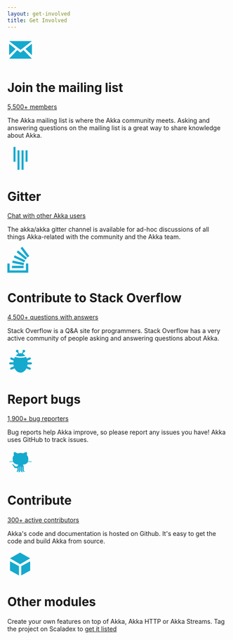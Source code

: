 ```yaml
---
layout: get-involved
title: Get Involved
---
```


<div class="communityContent">
	<div class="box">
		<?xml version="1.0" encoding="UTF-8"?>
		<svg width="60px" height="60px" viewBox="0 0 30 30" version="1.1" xmlns="http://www.w3.org/2000/svg" xmlns:xlink="http://www.w3.org/1999/xlink">
		    <!-- Generator: Sketch 42 (36781) - http://www.bohemiancoding.com/sketch -->
		    <title>Mail</title>
		    <desc></desc>
		    <defs></defs>
		    <g id="Page-1" stroke="none" stroke-width="1" fill="none" fill-rule="evenodd">
		        <g id="Mail" fill="#15A9CE">
		            <path d="M2.0936886,5 L28,5 L15.0500808,14.9993259 L2.0936886,5 Z M2.0468443,25 L11.2589163,15.2723407 L15,18.0944261 L18.3922421,15.2723407 L27.9531557,25 L2.0468443,25 Z M2,8.00020223 L9.37046009,13.9849505 L2,21.0123134 L2,8.00020223 Z M27.9676477,8.00020223 L27.9676477,21.0123134 L20.5971876,13.9849505 L27.9676477,8.00020223 Z"></path>
		        </g>
		    </g>
		</svg>
		<h1>Join the mailing list</h1>
		<a href="https://groups.google.com/forum/#!forum/akka-user">5,500+ members</a>
		<p>The Akka mailing list is where the Akka community meets. Asking and answering questions on the mailing list is a great way to share knowledge about Akka.</p>
	</div>
    <div class="box">
        <?xml version="1.0" encoding="UTF-8"?>
        <svg width="60px" height="60px" viewBox="0 0 30 30" version="1.1" xmlns="http://www.w3.org/2000/svg" xmlns:xlink="http://www.w3.org/1999/xlink">
            <!-- Generator: Sketch 42 (36781) - http://www.bohemiancoding.com/sketch -->
            <title>Gitter</title>
            <desc></desc>
            <defs></defs>
            <g id="Page-1" stroke="none" stroke-width="1" fill="none" fill-rule="evenodd">
                <g id="Gitter" fill="#15A9CE" fill-rule="nonzero">
                    <path d="M7,2 L9.27586207,2 L9.27586207,18.8275862 L7,18.8275862 L7,2 Z M20.7241379,5.86206897 L23,5.86206897 L23,18.8275862 L20.7241379,18.8275862 L20.7241379,5.86206897 Z M11.5517241,5.86206897 L13.8275862,5.86206897 L13.8275862,28 L11.5517241,28 L11.5517241,5.86206897 Z M16.1724138,5.86206897 L18.4482759,5.86206897 L18.4482759,28 L16.1724138,28 L16.1724138,5.86206897 Z"></path>
                </g>
            </g>
        </svg>
        <h1>Gitter</h1>
        <a href="https://gitter.im/akka/akka">Chat with other Akka users</a>
        <p>The akka/akka gitter channel is available for ad-hoc discussions of all things Akka-related with the community and the Akka team.</p>
    </div>
	<div class="box">
		<?xml version="1.0" encoding="UTF-8"?>
		<svg width="50px" height="60px" viewBox="0 0 22 26" version="1.1" xmlns="http://www.w3.org/2000/svg" xmlns:xlink="http://www.w3.org/1999/xlink">
		    <!-- Generator: Sketch 42 (36781) - http://www.bohemiancoding.com/sketch -->
		    <title>Stack</title>
		    <desc></desc>
		    <defs></defs>
		    <g id="Page-1" stroke="none" stroke-width="1" fill="none" fill-rule="evenodd">
		        <g id="Stack" transform="translate(-4.000000, -2.000000)" fill="#15A9CE">
		            <path d="M4,18.7636817 L6.28054535,18.7636817 L6.28054535,25.7230096 L22.6408196,25.7230096 L22.6408196,18.7746837 L24.9304239,18.7636817 L24.9304239,28 L4,28 L4,18.7636817 Z M8.61930858,21.052755 L20.2578379,21.0635678 L20.2578379,23.3232893 L8.63581655,23.3232893 L8.61930858,21.052755 Z M9.35764412,15.8118356 L20.7395955,18.2421985 L20.269773,20.4525396 L8.90172074,18.0361855 L9.35764412,15.8118356 Z M11.3738844,10.5708354 L21.9174045,15.4992901 L20.962405,17.5472933 L10.4292765,12.6356148 L11.3738844,10.5708354 Z M14.7978925,5.66131726 L23.7065728,13.1507028 L22.2540519,14.8817498 L13.351067,7.41125852 L14.7978925,5.66131726 Z M19.0025535,1.99049591 L25.9981598,11.291946 L24.193466,12.6518803 L17.1991589,3.37012138 L19.0025535,1.99049591 Z"></path>
		        </g>
		    </g>
		</svg>
		<h1>Contribute to Stack Overflow</h1>
		<a href="//stackoverflow.com/questions/tagged/akka">4,500+ questions with answers</a>
		<p>Stack Overflow is a Q&A site for programmers. Stack Overflow has a very active community of people asking and answering questions about Akka.</p>
	</div>
</div>
<div class="communityContent">
    <div class="box">
		<?xml version="1.0" encoding="UTF-8"?>
		<svg width="60px" height="60px" viewBox="0 0 30 30" version="1.1" xmlns="http://www.w3.org/2000/svg" xmlns:xlink="http://www.w3.org/1999/xlink">
		    <!-- Generator: Sketch 42 (36781) - http://www.bohemiancoding.com/sketch -->
		    <title>Bugs</title>
		    <desc></desc>
		    <defs></defs>
		    <g id="Page-1" stroke="none" stroke-width="1" fill="none" fill-rule="evenodd">
		        <g id="Bugs" fill="#15A9CE">
		            <path d="M13.503916,6.20096894 C13.9818812,6.0825087 14.4744669,6.02061856 14.9777397,6.02061856 C15.4675385,6.02061856 15.9472147,6.07923911 16.4131427,6.19157614 L17.5645373,4.4185838 C17.3797423,4.16675333 17.2705479,3.85562251 17.2705479,3.51890034 C17.2705479,2.68003485 17.9482539,2 18.7842466,2 C19.6202392,2 20.2979452,2.68003485 20.2979452,3.51890034 C20.2979452,4.35776584 19.6202392,5.03780069 18.7842466,5.03780069 C18.722814,5.03780069 18.6622361,5.03412851 18.6027191,5.02699097 L17.5827424,6.59761738 C18.647252,7.08466232 19.6128501,7.86196719 20.4280495,8.85989179 C20.2189889,8.91787488 20.0020202,8.97492964 19.7780526,9.03036468 C18.232322,9.41295421 16.6728434,9.64212091 15.2072108,9.64212091 C15.0361843,9.64212091 14.8622418,9.6389399 14.6855383,9.63265426 C13.3507142,9.58517237 11.9099213,9.36525175 10.4566744,9.02789839 C10.1497886,8.95665863 9.8536204,8.8827404 9.57045946,8.80759082 C10.3677174,7.8454261 11.3061356,7.09273337 12.3384726,6.61341043 L11.3132467,5.03470091 C11.2810127,5.03675698 11.2485045,5.03780069 11.2157534,5.03780069 C10.3797608,5.03780069 9.70205479,4.35776584 9.70205479,3.51890034 C9.70205479,2.68003485 10.3797608,2 11.2157534,2 C12.0517461,2 12.7294521,2.68003485 12.7294521,3.51890034 C12.7294521,3.88406823 12.6010294,4.21913832 12.3870308,4.48111652 L13.503916,6.20096894 Z M6.94908621,18.7079038 C7.03644788,19.4699504 7.18169383,20.2061158 7.37855474,20.9079202 L3.97285809,22.283911 C3.35334144,22.5342119 3.0428727,23.2528739 3.29704109,23.8819628 C3.55298148,24.5154375 4.26587142,24.8155339 4.89328323,24.5620431 L8.26331759,23.2004608 C9.72631541,26.0980459 12.1878132,28 14.9777397,28 C17.7605494,28 20.2166039,26.1077368 21.6809466,23.2226156 L25.1067168,24.6067166 C25.7341286,24.8602075 26.4470185,24.560111 26.7029589,23.9266363 C26.9571273,23.2975475 26.6466586,22.5788855 26.0271419,22.3285845 L22.5701797,20.9318811 C22.7704703,20.2228778 22.9180368,19.4786278 23.0063932,18.7079038 L26.7747526,18.7079038 C27.4429229,18.7079038 28,18.1578756 28,17.4793814 C28,16.796157 27.4514381,16.2508591 26.7747526,16.2508591 L23.0836421,16.2508591 C23.0508879,15.6017815 22.9764653,14.9681833 22.8639645,14.3549204 L26.0271419,13.0769138 C26.6466586,12.8266128 26.9571273,12.1079508 26.7029589,11.478862 C26.4470185,10.8453873 25.7341286,10.5452908 25.1067168,10.7987816 L22.2007921,11.9728514 C21.9509917,11.3188969 21.6540723,10.7032149 21.3161085,10.1340217 C20.9460142,10.245261 20.5481689,10.3548953 20.1273579,10.4590518 C18.4760273,10.8677788 16.8045619,11.1134021 15.2072108,11.1134021 C15.018706,11.1134021 14.8275533,11.1099063 14.6338732,11.1030168 C13.1945752,11.0518186 11.6652283,10.8183812 10.1279376,10.4615181 C9.60953014,10.3411762 9.12014052,10.21353 8.66887007,10.0846312 C8.31465464,10.6742195 8.00470816,11.3144229 7.74587885,11.9959786 L4.89328323,10.8434552 C4.26587142,10.5899644 3.55298148,10.8900608 3.29704109,11.5235355 C3.0428727,12.1526243 3.35334144,12.8712864 3.97285809,13.1215873 L7.08697854,14.3797737 C6.97701189,14.9852967 6.90414925,15.6105459 6.87183734,16.2508591 L3.22524737,16.2508591 C2.55707713,16.2508591 2,16.8008873 2,17.4793814 C2,18.1626059 2.54856193,18.7079038 3.22524737,18.7079038 L6.94908621,18.7079038 Z"></path>
		        </g>
		    </g>
		</svg>
		<h1>Report bugs</h1>
		<a href="//github.com/akka/akka/issues">1,900+ bug reporters</a>
		<p>Bug reports help Akka improve, so please report any issues you have! Akka uses GitHub to track issues.</p>
	</div>
	<div class="box">
		<?xml version="1.0" encoding="UTF-8"?>
		<svg width="60px" height="60px" viewBox="0 0 30 30" version="1.1" xmlns="http://www.w3.org/2000/svg" xmlns:xlink="http://www.w3.org/1999/xlink">
		    <!-- Generator: Sketch 42 (36781) - http://www.bohemiancoding.com/sketch -->
		    <title>Octocat</title>
		    <desc></desc>
		    <defs></defs>
		    <g id="Page-1" stroke="none" stroke-width="1" fill="none" fill-rule="evenodd">
		        <g id="Octocat" fill="#15A9CE" fill-rule="nonzero">
		            <path d="M6.70055703,14.1281959 L6.54849128,13.7846153 C6.34782305,13.7763505 3.75175648,13.6728124 2.27360767,13.78513 C2.13102677,13.8201826 1.77230019,13.5537723 2.21127813,13.4434801 C3.30325666,13.3293634 6.0364189,13.4275231 6.41326037,13.4418066 C6.13128555,12.5785288 6.0145738,11.5962523 6.0145738,10.5086326 C6.0145738,8.9761219 6.56995185,7.72612507 7.47948925,6.74696239 C7.33397948,6.39198953 6.85552209,4.96266447 7.62950257,3.03219069 C7.62950257,3.03219069 8.81510771,2.65776664 11.5005759,4.48532435 C12.6274547,4.17711519 13.8354875,4.0251444 15.0310455,4.0251444 C16.1176626,4.0251444 17.2024332,4.15079095 18.2222626,4.40486923 C20.8249104,2.66737993 21.9754329,3.03183131 21.9754329,3.03183131 C22.6276373,4.65867797 22.3900299,5.92951855 22.2123197,6.50177865 C23.2293569,7.51431831 23.8558461,8.84494995 23.855801,10.5081384 C23.855801,11.596097 23.7892976,12.5787408 23.5734926,13.4423111 C23.8936749,13.4300586 26.6828318,13.3279096 27.7887219,13.4434801 C28.2276998,13.5537723 27.8689732,13.8201826 27.7263923,13.78513 C26.2802983,13.6752481 23.7642464,13.7719615 23.4679073,13.7839464 L23.3458339,14.129259 C23.9325376,14.0909797 27.3033187,13.9066806 27.5473843,14.7068983 C27.6644456,15.0222358 27.374543,14.9120802 27.2756037,14.8061921 C26.4965048,14.1683297 23.6059677,14.3959567 23.2345153,14.428146 C22.4731688,16.0917504 20.8443293,17.1626287 17.4922368,17.4942128 C18.0741408,17.8879982 18.669015,18.6345104 18.669015,20.0437553 L18.669015,23.6574078 C18.669015,23.6574078 18.7436388,24.551713 19.5654921,24.8497249 C19.5654921,24.8497249 20.0506597,25.1850669 19.5280225,25.3709987 C19.5280225,25.3709987 17.2495854,25.5576042 17.2495854,23.694693 L17.2495854,20.9378359 C17.2495854,20.9378359 17.3396114,19.9216576 16.801527,19.5033898 L16.801527,23.992615 C16.801527,23.992615 16.8387263,25.0730317 17.3990132,25.482944 C17.3990132,25.482944 17.7724028,26.1533136 16.9509548,25.9674267 C16.9509548,25.9674267 15.3822325,25.7437606 15.3075636,23.9183142 L15.2717153,19.3356514 L14.8946329,19.3356514 L14.8590999,23.9183142 C14.7843409,25.7437606 13.2156186,25.9674267 13.2156186,25.9674267 C12.3938104,26.1533136 12.7676503,25.482944 12.7676503,25.482944 C13.3278922,25.0732563 13.3651365,23.992615 13.3651365,23.992615 L13.3651365,19.4642628 C12.8265567,19.8444368 12.916943,20.9377461 12.916943,20.9377461 L12.916943,23.694693 C12.916943,25.5574695 10.638641,25.3710885 10.638641,25.3710885 C10.1154634,25.1852466 10.6010364,24.8495902 10.6010364,24.8495902 C11.4229797,24.5516232 11.4975135,23.6573629 11.4975135,23.6573629 L11.4975135,21.1291583 C7.96880019,21.9145728 7.23760346,19.4666886 7.23760346,19.4666886 C6.67700129,18.0317483 5.86456048,17.6498672 5.86456048,17.6498672 C4.73430399,16.8765367 5.94846165,16.8951793 5.94846165,16.8951793 C7.20004384,16.9884371 7.85400465,18.1811585 7.85400465,18.1811585 C9.02231615,20.1854839 10.9692468,19.4691593 11.584432,19.1756845 C11.7710142,18.3052777 12.2314123,17.790877 12.6827583,17.4885976 C9.53872194,17.1505688 7.75569221,16.0824005 6.83964192,14.4291354 C6.52067447,14.4010668 3.57488598,14.1613165 2.78722098,14.8061921 C2.68828166,14.9120802 2.39837912,15.0222358 2.5154404,14.7068983 C2.75731956,13.9138493 6.07014452,14.0877567 6.70055703,14.1281959 Z"></path>
		        </g>
		    </g>
		</svg>
		<h1>Contribute</h1>
		<a href="https://github.com/akka/akka/blob/master/CONTRIBUTING.md">300+ active contributors</a>
		<p>
		  Akka's code and documentation is hosted on Github. It's easy to get the code and build Akka from source.
		</p>
	</div>
	<div class="box">
		<?xml version="1.0" encoding="UTF-8"?>
		<svg width="60px" height="60px" viewBox="0 0 30 30" version="1.1" xmlns="http://www.w3.org/2000/svg" xmlns:xlink="http://www.w3.org/1999/xlink">
		    <!-- Generator: Sketch 42 (36781) - http://www.bohemiancoding.com/sketch -->
		    <title>Extend Akka</title>
		    <desc></desc>
		    <defs></defs>
		    <g id="Page-1" stroke="none" stroke-width="1" fill="none" fill-rule="evenodd">
		        <g id="Plugins" fill="#15A9CE">
		            <path d="M14.5116608,2 L25.9874597,8.47365819 L14.5116608,15.1990697 L3,8.47365819 L14.5116608,2 Z M3.03586187,11.8543463 L13.2331737,17.4037317 L13.2331737,28 L3.03586187,22.4349661 L3.03586187,11.8543463 Z M26,11.8543463 L26,22.4349661 L15.8026881,28 L15.8026881,17.4037317 L26,11.8543463 Z"></path>
		        </g>
		    </g>
		</svg>
		<h1>Other modules</h1>
		<p>Create your own features on top of Akka, Akka HTTP or Akka Streams. Tag the project on Scaladex to <a href="{{ site.baseurl}}/community">get it listed</a></p>
	</div>
	
</div>